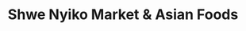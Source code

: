 ---
title: "Shwe Nyiko Market & Asian Foods"
url: /waterloo/shwe-nyiko-market-and-asian-foods/
shop: supermarket
---